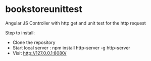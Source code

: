 # bookstoreunittest
Angular JS Controller with http get and unit test for the http request

Step to install: 

- Clone the repository
- Start local server : 
  npm install http-server -g
  http-server 
- Visit http://127.0.0.1:8080/   
  
